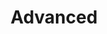 ---
title: "Advanced"
linkTitle: "Advanced"
weight: 2
description: >
  Advanced usage of rk-boot with rk-fiber plugin.
---